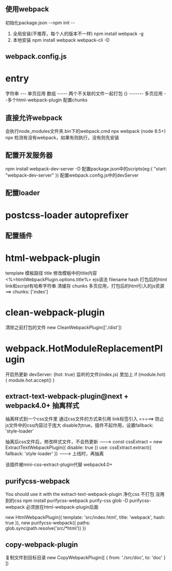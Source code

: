 ## 使用webpack
  初始化package.json --npm init --
1. 全局安装(不推荐，每个人的版本不一样)
  npm install webpack -g
2. 本地安装
  npm install webpack webpack-cli -D
## webpack.config.js
#  entry
  字符串 --- 单页应用
  数组 ----- 两个不关联的文件一起打包
  {} ------- 多页应用 --多个html-webpack-plugin 配置chunks

## 直接允许webpack
  会执行node_modules文件夹.bin下的webpack.cmd
  npx webpack (node 8.5+)
  npx 检测有没有webpack，如果有则执行，没有则先安装
## 配置开发服务器
  npm install webpack-dev-server -D
  配置package.json中的scripts(eg:{ "start: "webpack-dev-server" })
  配置webpack.config.js中的devServer
## 配置loader
# postcss-loader autoprefixer


## 配置插件
# html-webpack-plugin
  template 模板路径
  title 修改模板中的title内容 <%=htmlWebpackPlugin.options.title%> ejs语法
  filename
  hash 打包后的html link和script有哈希字符串 清缓存
  chunks 多页应用，打包后的html引入的js资源 ==> chunks: ['index']
# clean-webpack-plugin
  清除之前打包的文件
  new CleanWebpackPlugin(['./dist'])
# webpack.HotModuleReplacementPlugin
  开启热更新   devServer: {hot: true}
  监听的文件(index.js) 里加上
  if (module.hot) {
    module.hot.accept()
  }
## extract-text-webpack-plugin@next +  webpack4.0+ 抽离样式
  抽离样式到一个css文件里 通过css文件的方式来引用 link标签引入
  =====> 防止js文件中的css内容过于庞大
  disable为true，插件不起作用，设置fallback: 'style-loader'

  抽离后css文件后，修改样式文件，不会热更新
  --->
  const cssExtract = new ExtractTextWebpackPlugin({
    disable: true
  })
  use: cssExtract.extract({
    fallback: 'style-loader'
  })
  --->
  上线时，再抽离

  该插件被mini-css-extract-plugin代替 webpack4.0+
## purifycss-webpack
  You should use it with the extract-text-webpack-plugin
  净化css 不打包 没用到的css
  npm install purifycss-webpack purify-css glob -D
  purifycss-webpack 必须放在html-webpack-plugin后面

  new HtmlWebpackPlugin({
    template: 'src/index.html',
    title: 'webpack',
    hash: true
  }),
  new purifycss-webpack({
    paths: glob.sync(path.resolve('src/*html'))
  })
## copy-webpack-plugin
  复制文件到目标目录
  new CopyWebpackPlugin([
    {
      from: './src/doc',
      to: 'doc'
    }
  ])




